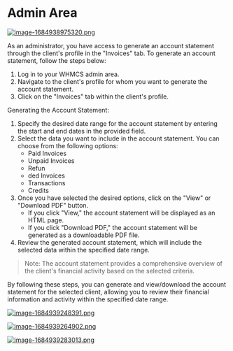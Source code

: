 # Admin Area

[![image-1684938975320.png](https://doc.puq.info/uploads/images/gallery/2023-05/scaled-1680-/image-1684938975320.png)](https://doc.puq.info/uploads/images/gallery/2023-05/image-1684938975320.png)

As an administrator, you have access to generate an account statement through the client's profile in the "Invoices" tab. To generate an account statement, follow the steps below:

1. Log in to your WHMCS admin area.
2. Navigate to the client's profile for whom you want to generate the account statement.
3. Click on the "Invoices" tab within the client's profile.

Generating the Account Statement:

1. Specify the desired date range for the account statement by entering the start and end dates in the provided field.
2. Select the data you want to include in the account statement. You can choose from the following options:
    - Paid Invoices
    - Unpaid Invoices
    - Refun
    - ded Invoices
    - Transactions
    - Credits
3. Once you have selected the desired options, click on the "View" or "Download PDF" button.
    - If you click "View," the account statement will be displayed as an HTML page.
    - If you click "Download PDF," the account statement will be generated as a downloadable PDF file.
4. Review the generated account statement, which will include the selected data within the specified date range.

>Note: The account statement provides a comprehensive overview of the client's financial activity based on the selected criteria.

By following these steps, you can generate and view/download the account statement for the selected client, allowing you to review their financial information and activity within the specified date range.

[![image-1684939248391.png](https://doc.puq.info/uploads/images/gallery/2023-05/scaled-1680-/image-1684939248391.png)](https://doc.puq.info/uploads/images/gallery/2023-05/image-1684939248391.png)

[![image-1684939264902.png](https://doc.puq.info/uploads/images/gallery/2023-05/scaled-1680-/image-1684939264902.png)](https://doc.puq.info/uploads/images/gallery/2023-05/image-1684939264902.png)

[![image-1684939283013.png](https://doc.puq.info/uploads/images/gallery/2023-05/scaled-1680-/image-1684939283013.png)](https://doc.puq.info/uploads/images/gallery/2023-05/image-1684939283013.png)
